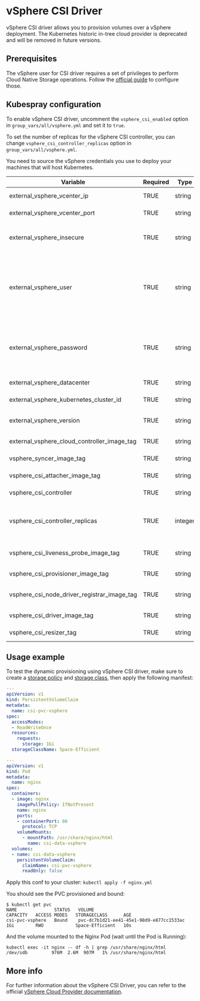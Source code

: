 # vSphere CSI Driver

vSphere CSI driver allows you to provision volumes over a vSphere deployment. The Kubernetes historic in-tree cloud provider is deprecated and will be removed in future versions.

## Prerequisites

The vSphere user for CSI driver requires a set of privileges to perform Cloud Native Storage operations. Follow the [official guide](https://vsphere-csi-driver.sigs.k8s.io/driver-deployment/prerequisites.html#roles_and_privileges) to configure those.

## Kubespray configuration

To enable vSphere CSI driver, uncomment the `vsphere_csi_enabled` option in `group_vars/all/vsphere.yml` and set it to `true`.

To set the number of replicas for the vSphere CSI controller, you can change `vsphere_csi_controller_replicas` option in `group_vars/all/vsphere.yml`.

You need to source the vSphere credentials you use to deploy your machines that will host Kubernetes.

| Variable                                    | Required | Type    | Choices                    | Default                   | Comment                                                                                                             |
|---------------------------------------------|----------|---------|----------------------------|---------------------------|---------------------------------------------------------------------------------------------------------------------|
| external_vsphere_vcenter_ip                 | TRUE     | string  |                            |                           | IP/URL of the vCenter                                                                                               |
| external_vsphere_vcenter_port               | TRUE     | string  |                            | "443"                     | Port of the vCenter API                                                                                             |
| external_vsphere_insecure                   | TRUE     | string  | "true", "false"            | "true"                    | set to "true" if the host above uses a self-signed cert                                                             |
| external_vsphere_user                       | TRUE     | string  |                            |                           | User name for vCenter with required privileges (Can also be specified with the `VSPHERE_USER` environment variable) |
| external_vsphere_password                   | TRUE     | string  |                            |                           | Password for vCenter (Can also be specified with the `VSPHERE_PASSWORD` environment variable)                       |
| external_vsphere_datacenter                 | TRUE     | string  |                            |                           | Datacenter name to use                                                                                              |
| external_vsphere_kubernetes_cluster_id      | TRUE     | string  |                            | "kubernetes-cluster-id"   | Kubernetes cluster ID to use                                                                                        |
| external_vsphere_version                    | TRUE     | string  |                            | "6.7u3"                   | Vmware Vsphere version where located all VMs                                                                        |
| external_vsphere_cloud_controller_image_tag          | TRUE     | string  |                            | "latest"                  | Kubernetes cluster ID to use                                                                                        |
| vsphere_syncer_image_tag                    | TRUE     | string  |                            | "v2.2.1"                  | Syncer image tag to use                                                                                             |
| vsphere_csi_attacher_image_tag              | TRUE     | string  |                            | "v3.1.0"                  | CSI attacher image tag to use                                                                                       |
| vsphere_csi_controller                      | TRUE     | string  |                            | "v2.2.1"                  | CSI controller image tag to use                                                                                     |
| vsphere_csi_controller_replicas             | TRUE     | integer |                            | 1                         | Number of pods Kubernetes should deploy for the CSI controller                                                      |
| vsphere_csi_liveness_probe_image_tag        | TRUE     | string  |                            | "v2.2.0"                  | CSI liveness probe image tag to use                                                                                 |
| vsphere_csi_provisioner_image_tag           | TRUE     | string  |                            | "v2.1.0"                  | CSI provisioner image tag to use                                                                                    |
| vsphere_csi_node_driver_registrar_image_tag | TRUE     | string  |                            | "v1.1.0"                  | CSI node driver registrat image tag to use                                                                          |
| vsphere_csi_driver_image_tag                | TRUE     | string  |                            | "v1.0.2"                  | CSI driver image tag to use                                                                                         |
| vsphere_csi_resizer_tag                     | TRUE     | string  |                            | "v1.1.0"                  | CSI resizer image tag to use

## Usage example

To test the dynamic provisioning using vSphere CSI driver, make sure to create a [storage policy](https://github.com/kubernetes/cloud-provider-vsphere/blob/master/docs/book/tutorials/kubernetes-on-vsphere-with-kubeadm.md#create-a-storage-policy) and [storage class](https://github.com/kubernetes/cloud-provider-vsphere/blob/master/docs/book/tutorials/kubernetes-on-vsphere-with-kubeadm.md#create-a-storageclass), then apply the following manifest:

```yml
---
apiVersion: v1
kind: PersistentVolumeClaim
metadata:
  name: csi-pvc-vsphere
spec:
  accessModes:
  - ReadWriteOnce
  resources:
    requests:
      storage: 1Gi
  storageClassName: Space-Efficient

---
apiVersion: v1
kind: Pod
metadata:
  name: nginx
spec:
  containers:
  - image: nginx
    imagePullPolicy: IfNotPresent
    name: nginx
    ports:
    - containerPort: 80
      protocol: TCP
    volumeMounts:
      - mountPath: /usr/share/nginx/html
        name: csi-data-vsphere
  volumes:
  - name: csi-data-vsphere
    persistentVolumeClaim:
      claimName: csi-pvc-vsphere
      readOnly: false
```

Apply this conf to your cluster: ```kubectl apply -f nginx.yml```

You should see the PVC provisioned and bound:

```ShellSession
$ kubectl get pvc
NAME              STATUS   VOLUME                                     CAPACITY   ACCESS MODES   STORAGECLASS      AGE
csi-pvc-vsphere   Bound    pvc-dc7b1d21-ee41-45e1-98d9-e877cc1533ac   1Gi        RWO            Space-Efficient   10s
```

And the volume mounted to the Nginx Pod (wait until the Pod is Running):

```ShellSession
kubectl exec -it nginx -- df -h | grep /usr/share/nginx/html
/dev/sdb         976M  2.6M  907M   1% /usr/share/nginx/html
```

## More info

For further information about the vSphere CSI Driver, you can refer to the official [vSphere Cloud Provider documentation](https://cloud-provider-vsphere.sigs.k8s.io/container_storage_interface.html).
